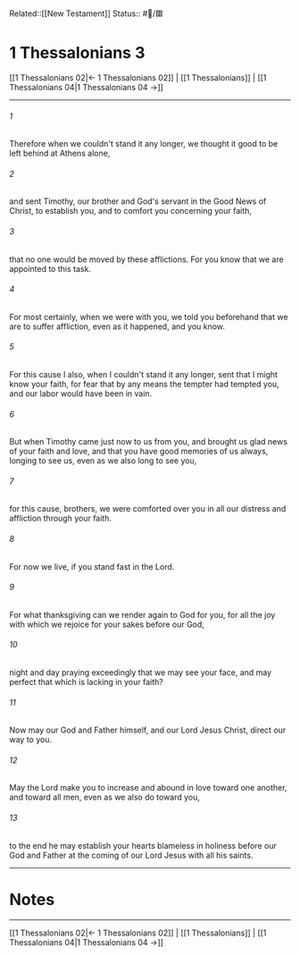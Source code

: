 Related::[[New Testament]]
Status:: #📖/🟥
# 1 Thessalonians 3

[[1 Thessalonians 02|← 1 Thessalonians 02]] | [[1 Thessalonians]] | [[1 Thessalonians 04|1 Thessalonians 04 →]]
***



###### 1 
Therefore when we couldn't stand it any longer, we thought it good to be left behind at Athens alone, 

###### 2 
and sent Timothy, our brother and God's servant in the Good News of Christ, to establish you, and to comfort you concerning your faith, 

###### 3 
that no one would be moved by these afflictions. For you know that we are appointed to this task. 

###### 4 
For most certainly, when we were with you, we told you beforehand that we are to suffer affliction, even as it happened, and you know. 

###### 5 
For this cause I also, when I couldn't stand it any longer, sent that I might know your faith, for fear that by any means the tempter had tempted you, and our labor would have been in vain. 

###### 6 
But when Timothy came just now to us from you, and brought us glad news of your faith and love, and that you have good memories of us always, longing to see us, even as we also long to see you, 

###### 7 
for this cause, brothers, we were comforted over you in all our distress and affliction through your faith. 

###### 8 
For now we live, if you stand fast in the Lord. 

###### 9 
For what thanksgiving can we render again to God for you, for all the joy with which we rejoice for your sakes before our God, 

###### 10 
night and day praying exceedingly that we may see your face, and may perfect that which is lacking in your faith? 

###### 11 
Now may our God and Father himself, and our Lord Jesus Christ, direct our way to you. 

###### 12 
May the Lord make you to increase and abound in love toward one another, and toward all men, even as we also do toward you, 

###### 13 
to the end he may establish your hearts blameless in holiness before our God and Father at the coming of our Lord Jesus with all his saints.

---
# Notes


***
[[1 Thessalonians 02|← 1 Thessalonians 02]] | [[1 Thessalonians]] | [[1 Thessalonians 04|1 Thessalonians 04 →]]

